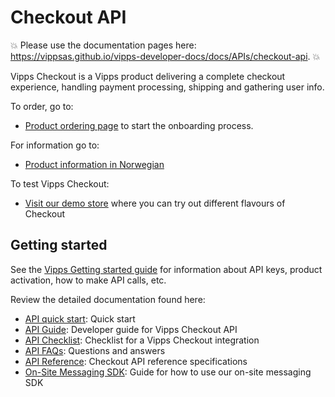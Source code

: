 <!-- START_METADATA
---
title: "Introduction"
sidebar_position: 1
hide_table_of_contents: true
pagination_next: null
pagination_prev: null
---
END_METADATA -->

# Checkout API

<!-- START_COMMENT -->

💥 Please use the documentation pages here: <https://vippsas.github.io/vipps-developer-docs/docs/APIs/checkout-api>. 💥

<!-- END_COMMENT -->

Vipps Checkout is a Vipps product delivering a complete checkout experience, handling payment processing, shipping and gathering user info.

To order, go to:

* [Product ordering page](https://portal.vipps.no/register/vippscheckout) to start the onboarding process.

For information go to:

* [Product information in Norwegian](https://www.vipps.no/produkter-og-tjenester/bedrift/ta-betalt-paa-nett/checkout/)

To test Vipps Checkout:

* [Visit our demo store](https://demo.vipps.no/vipps-checkout) where you can try out different flavours of Checkout

## Getting started

See the
[Vipps Getting started guide](https://vippsas.github.io/vipps-developer-docs/docs/vipps-developers/vipps-getting-started)
for information about API keys, product activation, how to make API calls, etc.

Review the detailed documentation found here:

* [API quick start](vipps-checkout-api-quick-start.md): Quick start
* [API Guide](vipps-checkout-api.md): Developer guide for Vipps Checkout API
* [API Checklist](vipps-checkout-api-checklist.md): Checklist for a Vipps Checkout integration
* [API FAQs](vipps-checkout-api-faq.md): Questions and answers
* [API Reference](https://vippsas.github.io/vipps-developer-docs/api/checkout): Checkout API reference specifications
* [On-Site Messaging SDK](vipps-checkout-on-site-messaging.md): Guide for how to use our on-site messaging SDK
